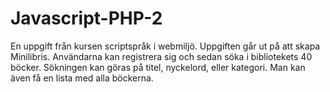 # Javascript-PHP-2
En uppgift från kursen scriptspråk i webmiljö. Uppgiften går ut på att skapa Minilibris. Användarna kan registrera sig och sedan söka i bibliotekets 40 böcker. Sökningen kan göras på titel, nyckelord, eller kategori. Man kan även få en lista med alla böckerna. 
